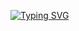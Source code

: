 <a href="https://git.io/typing-svg"><img src="https://readme-typing-svg.demolab.com?font=Fira+Code&pause=1000&random=false&width=435&lines=Olá+meu+nome+é+kauã,+bem+vindo+ao+meu+perfil+no+github" alt="Typing SVG" /></a>
